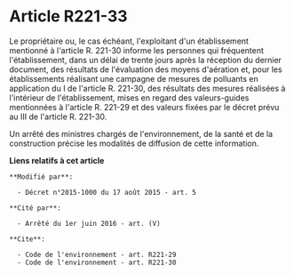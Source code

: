 # Article R221-33

Le propriétaire ou, le cas échéant, l'exploitant d'un établissement mentionné à l'article R. 221-30 informe les personnes qui
fréquentent l'établissement, dans un délai de trente jours après la réception du dernier document, des résultats de
l'évaluation des moyens d'aération et, pour les établissements réalisant une campagne de mesures de polluants en application
du I de l'article R. 221-30, des résultats des mesures réalisées à l'intérieur de l'établissement, mises en regard des
valeurs-guides mentionnées à l'article R. 221-29 et des valeurs fixées par le décret prévu au III de l'article R. 221-30. 

Un arrêté des ministres chargés de l'environnement, de la santé et de la construction précise les modalités de diffusion de
cette information.

**Liens relatifs à cet article**

	**Modifié par**:

	  - Décret n°2015-1000 du 17 août 2015 - art. 5

	**Cité par**:

	  - Arrêté du 1er juin 2016 - art. (V)

	**Cite**:

	  - Code de l'environnement - art. R221-29
	  - Code de l'environnement - art. R221-30
